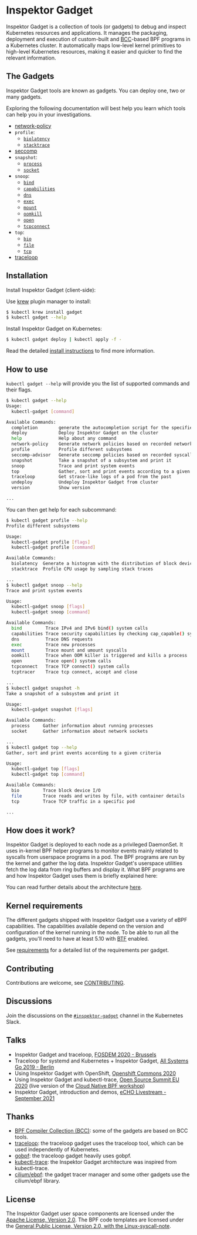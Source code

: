 # Inspektor Gadget

Inspektor Gadget is a collection of tools (or gadgets) to debug and inspect Kubernetes resources and applications. It manages the packaging, deployment and execution of custom-built and [BCC](https://github.com/iovisor/bcc)-based BPF programs in a Kubernetes cluster. It automatically maps low-level kernel primitives to high-level Kubernetes resources, making it easier and quicker to find the relevant information.

## The Gadgets

Inspektor Gadget tools are known as gadgets. You can deploy one, two or many gadgets.

Exploring the following documentation will best help you learn which tools can help you in your investigations.

- [network-policy](docs/guides/network-policy.md)
- `profile`:
	- [`biolatency`](docs/guides/profile/biolatency.md)
	- [`stacktrace`](docs/guides/profile/stacktrace.md)
- [seccomp](docs/guides/seccomp.md)
- `snapshot`:
	- [`process`](docs/guides/snapshot/process.md)
	- [`socket`](docs/guides/snapshot/socket.md)
- `snoop`:
	- [`bind`](docs/guides/snoop/bind.md)
	- [`capabilities`](docs/guides/snoop/capabilities.md)
	- [`dns`](docs/guides/snoop/dns.md)
	- [`exec`](docs/guides/snoop/exec.md)
	- [`mount`](docs/guides/snoop/mount.md)
	- [`oomkill`](docs/guides/snoop/oomkill.md)
	- [`open`](docs/guides/snoop/open.md)
	- [`tcpconnect`](docs/guides/snoop/tcpconnect.md)
- `top`:
	- [`bio`](docs/guides/top/bio.md)
	- [`file`](docs/guides/top/file.md)
	- [`tcp`](docs/guides/top/tcp.md)
- [traceloop](docs/guides/traceloop.md)

## Installation

Install Inspektor Gadget (client-side):

Use [krew](https://sigs.k8s.io/krew) plugin manager to install:

```bash
$ kubectl krew install gadget
$ kubectl gadget --help
```

Install Inspektor Gadget on Kubernetes:

```bash
$ kubectl gadget deploy | kubectl apply -f -
```

Read the detailed [install instructions](docs/install.md) to find more information.

## How to use

`kubectl gadget --help` will provide you the list of supported commands and their flags.

```bash
$ kubectl gadget --help
Usage:
  kubectl-gadget [command]

Available Commands:
  completion        generate the autocompletion script for the specified shell
  deploy            Deploy Inspektor Gadget on the cluster
  help              Help about any command
  network-policy    Generate network policies based on recorded network activity
  profile           Profile different subsystems
  seccomp-advisor   Generate seccomp policies based on recorded syscalls activity
  snapshot          Take a snapshot of a subsystem and print it
  snoop             Trace and print system events
  top               Gather, sort and print events according to a given criteria
  traceloop         Get strace-like logs of a pod from the past
  undeploy          Undeploy Inspektor Gadget from cluster
  version           Show version

...
```

You can then get help for each subcommand:

```bash
$ kubectl gadget profile --help
Profile different subsystems

Usage:
  kubectl-gadget profile [flags]
  kubectl-gadget profile [command]

Available Commands:
  biolatency  Generate a histogram with the distribution of block device I/O latency
  stacktrace  Profile CPU usage by sampling stack traces

...
$ kubectl gadget snoop --help
Trace and print system events

Usage:
  kubectl-gadget snoop [flags]
  kubectl-gadget snoop [command]

Available Commands:
  bind         Trace IPv4 and IPv6 bind() system calls
  capabilities Trace security capabilities by checking cap_capable() system calls
  dns          Trace DNS requests
  exec         Trace new processes
  mount        Trace mount and umount syscalls
  oomkill      Trace when OOM killer is triggered and kills a process
  open         Trace open() system calls
  tcpconnect   Trace TCP connect() system calls
  tcptracer    Trace tcp connect, accept and close

...
$ kubectl gadget snapshot -h
Take a snapshot of a subsystem and print it

Usage:
  kubectl-gadget snapshot [flags]

Available Commands:
  process     Gather information about running processes
  socket      Gather information about network sockets

...
$ kubectl gadget top --help
Gather, sort and print events according to a given criteria

Usage:
  kubectl-gadget top [flags]
  kubectl-gadget top [command]

Available Commands:
  bio         Trace block device I/O
  file        Trace reads and writes by file, with container details
  tcp         Trace TCP traffic in a specific pod

...
```

## How does it work?

Inspektor Gadget is deployed to each node as a privileged DaemonSet.
It uses in-kernel BPF helper programs to monitor events mainly related to
syscalls from userspace programs in a pod. The BPF programs are run by
the kernel and gather the log data. Inspektor Gadget's userspace
utilities fetch the log data from ring buffers and display it. What BPF
programs are and how Inspektor Gadget uses them is briefly explained here:

You can read further details about the architecture [here](docs/architecture.md).

## Kernel requirements

The different gadgets shipped with Inspektor Gadget use a variety of eBPF
capabilities. The capabilities available depend on the version and
configuration of the kernel running in the node. To be able to run all the
gadgets, you'll need to have at least 5.10 with
[BTF](https://www.kernel.org/doc/html/latest/bpf/btf.html) enabled.

See [requirements](docs/requirements.md) for a detailed list of the
requirements per gadget.

## Contributing

Contributions are welcome, see [CONTRIBUTING](docs/CONTRIBUTING.md).

## Discussions

Join the discussions on the [`#inspektor-gadget`](https://kubernetes.slack.com/messages/inspektor-gadget/) channel in the Kubernetes Slack.

## Talks

- Inspektor Gadget and traceloop, [FOSDEM 2020 - Brussels](https://fosdem.org/2020/schedule/event/containers_bpf_tracing/)
- Traceloop for systemd and Kubernetes + Inspektor Gadget, [All Systems Go 2019 - Berlin](https://cfp.all-systems-go.io/ASG2019/talk/98A9LW/)
- Using Inspektor Gadget with OpenShift, [Openshift Commons 2020](https://www.youtube.com/watch?v=X9PI7OWLJSY)
- Using Inspektor Gadget and kubectl-trace, [Open Source Summit EU 2020](https://www.youtube.com/watch?v=2f54ni2X-zo) (live version of the [Cloud Native BPF workshop](https://github.com/kinvolk/cloud-native-bpf-workshop))
- Inspektor Gadget, introduction and demos, [eCHO Livestream - September 2021](https://www.youtube.com/watch?v=RZ2qNm_vlUc)

## Thanks

* [BPF Compiler Collection (BCC)](https://github.com/iovisor/bcc): some of the gadgets are based on BCC tools.
* [traceloop](https://github.com/kinvolk/traceloop): the traceloop gadget uses the traceloop tool, which can be used independently of Kubernetes.
* [gobpf](https://github.com/kinvolk/gobpf): the traceloop gadget heavily uses gobpf.
* [kubectl-trace](https://github.com/iovisor/kubectl-trace): the Inspektor Gadget architecture was inspired from kubectl-trace.
* [cilium/ebpf](https://github.com/cilium/ebpf): the gadget tracer manager and some other gadgets use the cilium/ebpf library.

## License

The Inspektor Gadget user space components are licensed under the
[Apache License, Version 2.0](LICENSE). The BPF code templates are licensed
under the [General Public License, Version 2.0, with the Linux-syscall-note](LICENSE-bpf.txt).
